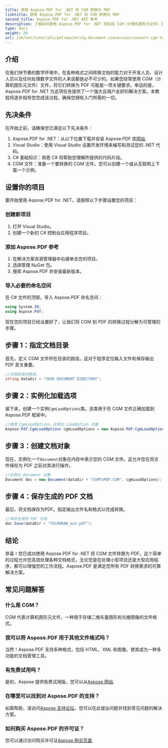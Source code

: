 ```yaml
---
title: 使用 Aspose.PDF for .NET 将 CGM 转换为 PDF
linktitle: 使用 Aspose.PDF for .NET 将 CGM 转换为 PDF
second_title: Aspose.PDF for .NET API 参考
description: 了解如何使用 Aspose.PDF for .NET 轻松将 CGM（计算机图形元文件）文件转换为 PDF 格式。非常适合开发人员和设计师。
type: docs
weight: 20
url: /zh/net/tutorials/pdf/mastering-document-conversion/convert-cgm-to-pdf/
---
```

## 介绍

在我们快节奏的数字环境中，在各种格式之间转换文档的能力对于开发人员、设计人员以及任何处理数字文件的人来说都是必不可少的。如果您经常使用 CGM（计算机图形元文件）文件，将它们转换为 PDF 可能是一项关键要求。幸运的是，Aspose.PDF for .NET 为这项任务提供了一个强大且用户友好的解决方案。本教程将逐步指导您完成该过程，确保您拥有入门所需的一切。

## 先决条件

在开始之前，请确保您已满足以下先决条件：

1.  Aspose.PDF for .NET：从以下位置下载并安装 Aspose.PDF 库[网站](https://releases.aspose.com/pdf/net/).
2. Visual Studio：使用 Visual Studio 设置开发环境来编写和测试您的 .NET 代码。
3. C# 基础知识：熟悉 C# 将帮助您理解所提供的代码片段。
4. CGM 文件：准备一个要转换的 CGM 文件。您可以创建一个或从互联网上下载一个示例。

## 设置你的项目

要开始使用 Aspose.PDF for .NET，请按照以下步骤设置您的项目：

### 创建新项目

1. 打开 Visual Studio。
2. 创建一个新的 C# 控制台应用程序项目。

### 添加 Aspose.PDF 参考

1. 在解决方案资源管理器中右键单击您的项目。
2. 选择管理 NuGet 包。
3. 搜索 Aspose.PDF 并安装最新版本。

### 导入必要的命名空间

在 C# 文件的顶部，导入 Aspose.PDF 命名空间：

```csharp
using System.IO;
using Aspose.Pdf;
```

现在您的项目已经设置好了，让我们将 CGM 到 PDF 的转换过程分解为可管理的步骤。

## 步骤 1：指定文档目录

首先，定义 CGM 文件所在目录的路径。这对于程序定位输入文件和保存输出 PDF 至关重要。

```csharp
//文档目录的路径。
string dataDir = "YOUR DOCUMENT DIRECTORY";
```

## 步骤 2：实例化加载选项

接下来，创建一个实例`CgmLoadOptions`类。该类用于将 CGM 文件正确加载到 Aspose.PDF 框架中。

```csharp
//使用 CgmLoadOptions 实例化 LoadOption 对象
Aspose.Pdf.CgmLoadOptions cgmLoadOptions = new Aspose.Pdf.CgmLoadOptions();
```

## 步骤 3：创建文档对象

现在，实例化一个`Document`对象在内存中表示您的 CGM 文件。这允许您在将文件保存为 PDF 之前对其进行操作。

```csharp
//实例化 Document 对象
Document doc = new Document(dataDir + "CGMToPDF.CGM", cgmLoadOptions);
```

## 步骤 4：保存生成的 PDF 文档

最后，将文档保存为PDF。指定输出文件名和格式以完成转换。

```csharp
//保存生成的 PDF 文档
doc.Save(dataDir + "TECHDRAW_out.pdf");
```

## 结论

恭喜！您已成功使用 Aspose.PDF for .NET 将 CGM 文件转换为 PDF。这个简单的过程允许您高效处理各种文档格式，无论您是在处理小型项目还是大型应用程序，都可以增强您的工作流程。Aspose.PDF 是满足您所有 PDF 转换需求的可靠解决方案。

## 常见问题解答

### 什么是 CGM？

CGM 代表计算机图形元文件，一种用于存储二维矢量图形和光栅图像的文件格式。

### 我可以将 Aspose.PDF 用于其他文件格式吗？

当然！Aspose.PDF 支持多种格式，包括 HTML、XML 和图像，使其成为一种多功能的文档管理工具。

### 有免费试用吗？

是的，Aspose 提供免费试用版，您可以从[Aspose 网站](https://releases.aspose.com/).

### 在哪里可以找到对 Aspose.PDF 的支持？

如需帮助，请访问[Aspose 支持论坛](https://forum.aspose.com/c/pdf/10)，您可以在此提出问题并找到常见问题的解决方案。

### 如何购买 Aspose.PDF 的许可证？

您可以通过访问购买许可证[Aspose 购买页面](https://purchase.conholdate.com/buy).